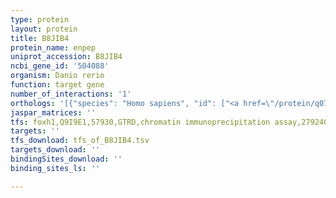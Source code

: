```yaml
---
type: protein
layout: protein
title: B8JIB4
protein_name: enpep
uniprot_accession: B8JIB4
ncbi_gene_id: '504088'
organism: Danio rerio
function: target gene
number_of_interactions: '1'
orthologs: '[{"species": "Homo sapiens", "id": ["<a href=\"/protein/q07075\">Q07075</a>"]}, {"species": "Mus musculus", "id": ["<a href=\"/protein/p16406\">P16406</a>"]}, {"species": "Rattus norvegicus", "id": ["A0A0G2JTI8"]}, {"species": "Drosophila melanogaster", "id": ["<a href=\"/protein/q9vfx0\">Q9VFX0</a>", "Q9VFW8"]}, {"species": "Saccharomyces cerevisiae", "id": ["<a href=\"/protein/p37898\">P37898</a>", "<a href=\"/protein/p32454\">P32454</a>"]}]'
jaspar_matrices: ''
tfs: foxh1,Q9I9E1,57930,GTRD,chromatin immunoprecipitation assay,27924024%5Buid%5D,No
targets: ''
tfs_download: tfs_of_B8JIB4.tsv
targets_download: ''
bindingSites_download: ''
binding_sites_ls: ''

---
```

